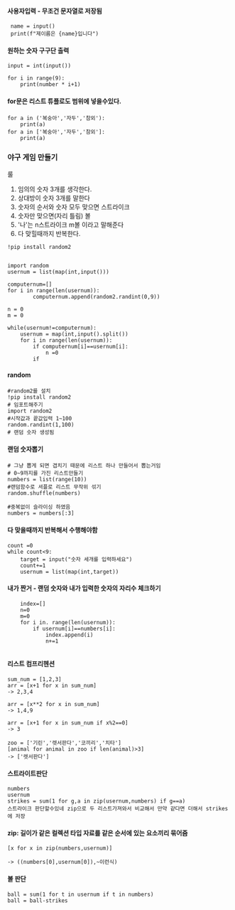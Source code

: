 
#### 사용자입력 - 무조건 문자열로 저장됨
```
 name = input()
 print(f"제이름은 {name}입니다")
```
#### 원하는 숫자 구구단 출력

```
input = int(input())

for i in range(9):
	print(number * i+1)
```
#### for문은 리스트 튜플로도 범위에 넣을수있다.
```
for a in ('복숭아','자두','참외'):
	print(a)
for a in ['복숭아','자두','참외']:
	print(a)

```


### 야구 게임 만들기 
룰
1. 임의의 숫자 3개를 생각한다.
2. 상대방이 숫자 3개를 말한다
3. 숫자의 순서와 숫자 모두 맞으면 스트라이크
4. 숫자만 맞으면(자리 틀림) 볼
5. '나'는 n스트라이크 m볼 이라고 말해준다
6. 다 맞힐때까지 반복한다.


```
!pip install random2


import random 
usernum = list(map(int,input()))

computernum=[]
for i in range(len(usernum)):
		computernum.append(random2.randint(0,9))

n = 0
m = 0

while(usernum!=computernum):
	usernum = map(int,input().split())
	for i in range(len(usernum)):
		if computernum[i]==usernum[i]:	
			n =0
		if 

```
#### random
```
#random2를 설치 
!pip install random2
# 임포트해주기
import random2
#시작값과 끝값입력 1~100
random.randint(1,100)
# 랜덤 숫자 생성됨
```


#### 랜덤 숫자뽑기
```
# 그냥 뽑게 되면 겹치기 때문에 리스트 하나 만들어서 뽑는거임
# 0~9까지를 가진 리스트만들기
numbers = list(range(10))
#랜덤함수로 셔플로 리스트 무작위 섞기
random.shuffle(numbers)

#중복없이 슬라이싱 하였음
numbers = numbers[:3]

```

#### 다 맞을때까지 반복해서 수행해야함
```
count =0 
while count<9:
	target = input("숫자 세개를 입력하세요")
	count+=1
	usernum = list(map(int,target))
```

#### 내가 짠거 - 랜덤 숫자와 내가 입력한 숫자의 자리수 체크하기
```
	index=[]
	n=0
	m=0
	for i in. range(len(usernum)):
		if usernum[i]==numbers[i]:
			index.append(i)
			n+=1
	
```
#### 리스트 컴프리헨션
```
sum_num = [1,2,3]
arr = [x+1 for x in sum_num]
-> 2,3,4

arr = [x**2 for x in sum_num]
-> 1,4,9

arr = [x+1 for x in sum_num if x%2==0]
-> 3

zoo = ['기린','렛서판다','코끼리','치타']
[animal for animal in zoo if len(animal)>3]
-> ['렛서판다']
```


#### 스트라이트판단
```
numbers 
usernum
strikes = sum(1 for g,a in zip(usernum,numbers) if g==a)
스트라이크 판단할수있네 zip으로 두 리스트가져와서 비교해서 만약 같다면 더해서 strikes에 저장
```


#### zip: 길이가 같은 컬렉션 타입 자료를 같은 순서에 있는 요소끼리 묶어줌
```
[x for x in zip(numbers,usernum)]

-> ((numbers[0],usernum[0]),~이런식)
```

#### 볼 판단

```
ball = sum(1 for t in usernum if t in numbers)
ball = ball-strikes
```